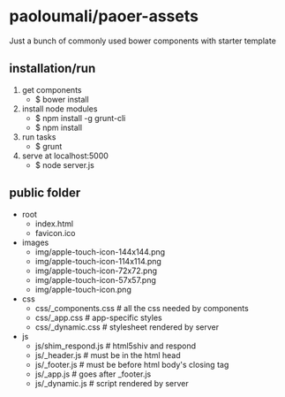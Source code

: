 paoloumali/paoer-assets
============

Just a bunch of commonly used bower components with starter template

## installation/run

1. get components
    - $ bower install
2. install node modules
    - $ npm install -g grunt-cli
    - $ npm install
3. run tasks
    - $ grunt
4. serve at localhost:5000
    - $ node server.js

## public folder

* root
    - index.html
    - favicon.ico
* images
    - img/apple-touch-icon-144x144.png
    - img/apple-touch-icon-114x114.png
    - img/apple-touch-icon-72x72.png
    - img/apple-touch-icon-57x57.png
    - img/apple-touch-icon.png
* css
    - css/_components.css # all the css needed by components
    - css/_app.css # app-specific styles
    - css/_dynamic.css # stylesheet rendered by server
* js
    - js/shim_respond.js # html5shiv and respond
    - js/_header.js # must be in the html head
    - js/_footer.js # must be before html body's closing tag
    - js/_app.js # goes after _footer.js
    - js/_dynamic.js # script rendered by server

